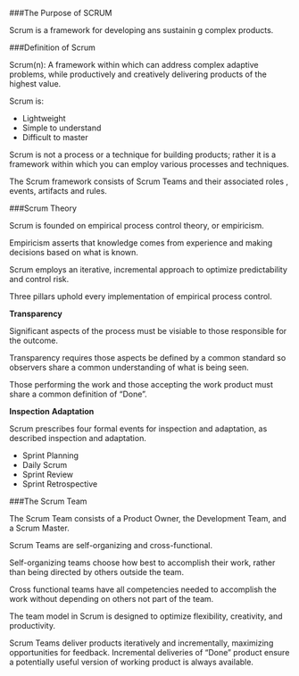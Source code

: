 ###The Purpose of SCRUM

Scrum is a framework for developing ans sustainin g complex products. 

###Definition of Scrum

Scrum(n):  A framework within which can address complex adaptive problems, while productively and creatively delivering products of the highest value. 

Scrum is: 

* Lightweight
* Simple to understand 
* Difficult to master

Scrum is not a process or a technique for building products; rather it is a framework within which you can employ various processes and techniques. 

The Scrum framework consists of Scrum Teams and their associated roles , events, artifacts and rules. 

###Scrum Theory

Scrum is founded on empirical process control theory, or empiricism. 

Empiricism asserts that knowledge comes from experience and making decisions based on what is known. 

Scrum employs an iterative, incremental approach to optimize predictability and control risk. 

Three pillars uphold every implementation of empirical process control. 

**Transparency**

Significant aspects of the process must be visiable to those responsible for the outcome. 

Transparency requires those aspects be defined by a common standard so observers share a common understanding of what is being seen. 

Those performing the work and those accepting the work product must share a common
definition of “Done”.

**Inspection**
**Adaptation**

Scrum prescribes four formal events for inspection and adaptation, as described inspection and adaptation. 

* Sprint Planning
* Daily Scrum
* Sprint Review
* Sprint Retrospective

###The Scrum Team

The Scrum Team consists of a Product Owner, the Development Team, and a Scrum Master. 

Scrum Teams are self-organizing and cross-functional. 

Self-organizing teams choose how best to accomplish their work, rather than being directed by others outside the team. 

Cross functional teams have all competencies needed to accomplish the work without depending on others not part of the team. 

The team model in Scrum is designed to optimize flexibility, creativity, and productivity. 

Scrum Teams deliver products iteratively and incrementally, maximizing opportunities for
feedback. Incremental deliveries of “Done” product ensure a potentially useful version of
working product is always available.


